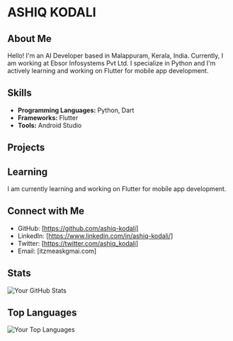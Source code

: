 # ASHIQ KODALI

## About Me

Hello! I'm an AI Developer based in Malappuram, Kerala, India. Currently, I am working at Ebsor Infosystems Pvt Ltd. I specialize in Python and I'm actively learning and working on Flutter for mobile app development.

## Skills

- **Programming Languages:** Python, Dart
- **Frameworks:** Flutter
- **Tools:** Android Studio

## Projects

## Learning

I am currently learning and working on Flutter for mobile app development.

## Connect with Me

- GitHub: [https://github.com/ashiq-kodali]
- LinkedIn: [https://www.linkedin.com/in/ashiq-kodali/]
- Twitter: [https://twitter.com/ashiq_kodali]
- Email: [itzmeaskgmai.com]

## Stats

![Your GitHub Stats](https://github-readme-stats.vercel.app/api?username=ashiq-kodali&show_icons=true&hide=contribs,prs&count_private=true&theme=radical)

## Top Languages

![Your Top Languages](https://github-readme-stats.vercel.app/api/top-langs/?username=ashiq-kodali&layout=compact&theme=radical)






